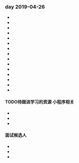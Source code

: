 ### day 2019-04-26

* [jakearchibald.com/2015/tasks-microtasks-queues-and-schedules/]:(https://jakearchibald.com/2015/tasks-microtasks-queues-and-schedules/)
* [developers.google.com/web/updates/2018/09/inside-browser-part1]:(https://developers.google.com/web/updates/2018/09/inside-browser-part1)

* [juejin.im/post/5c93ba526fb9a070ca103898]:(https://juejin.im/post/5c93ba526fb9a070ca103898)
* [www.jianshu.com/p/cdbc292b1e49]:(https://www.jianshu.com/p/cdbc292b1e49)

* [github.com/996icu/996.ICU]:(https://github.com/996icu/996.ICU)
* [github.com/hexojs/hexo]:(https://github.com/hexojs/hexo)
* [github.com/emilwallner/Screenshot-to-code]:(https://github.com/emilwallner/Screenshot-to-code)
* [github.com/tonybeltramelli/pix2code]:(https://github.com/tonybeltramelli/pix2code)
* [github.com/stephentian/33-js-concepts]:(https://github.com/stephentian/33-js-concepts)
* [github.com/leonardomso/33-js-concepts]:(https://github.com/leonardomso/33-js-concepts)
* [github.com/storybooks/storybook]:(https://github.com/storybooks/storybook)
* [storybook.js.org/docs/guides/guide-vue/]:(https://storybook.js.org/docs/guides/guide-vue/)

* [flyyang.me/]:(https://flyyang.me/)
* [github.com/flyyang/blog]:(https://github.com/flyyang/blog)
* [github.com/Meituan-Dianping/mpvue]:(https://github.com/Meituan-Dianping/mpvue)

#### TODO待跟进学习的资源 小程序相关
* [github.com/user65536/joinor]:(https://github.com/user65536/joinor)
* [github.com/kuckboy1994/mp_canvas_drawer]:(https://github.com/kuckboy1994/mp_canvas_drawer)
* [github.com/zz570557024/vue-mpvue-ChatRobot]:(https://github.com/zz570557024/vue-mpvue-ChatRobot)


#### 面试候选人
* [github.com/zf2014]:(https://github.com/zf2014)
* [github.com/macisi]:(https://github.com/macisi)
* [github.com/search?p=5&q=mpvue&type=Repositories]:(https://github.com/search?p=5&q=mpvue&type=Repositories)